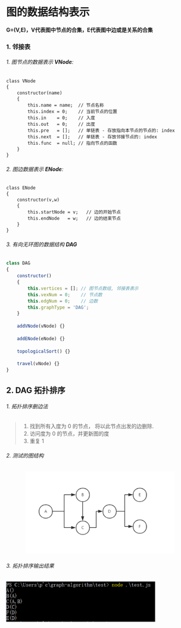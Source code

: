# 图的数据结构表示

**G=(V,E)，V代表图中节点的合集，E代表图中边或是关系的合集**

### 1. 邻接表

###### 1. 图节点的数据表示 **VNode**:

```node
class VNode
{
	constructor(name)
	{
		this.name = name;  // 节点名称
		this.index = 0;    // 当前节点的位置
		this.in    = 0;    // 入度
		this.out   = 0;    // 出度
		this.pre   = [];   // 单链表 - 存放指向本节点的节点的: index
		this.next  = [];   // 单链表 - 存放邻接节点的: index
		this.func  = null; // 指向节点的函数
	}
}
```

###### 2. 图边数据表示 **ENode**:

```node
class ENode
{
	constructor(v,w)
	{
		this.startNode = v;   // 边的开始节点
		this.endNode   = w;   // 边的结束节点
	}
}
```

###### 3. 有向无环图的数据结构 **DAG**

```js
class DAG
{
	constructor()
	{
		this.vertices = []; // 图节点数组, 邻接表表示
		this.vexNum = 0;    // 节点数
		this.edgNum = 0;    // 边数
		this.graphType = 'DAG';
	}
	
	addVNode(vNode) {}

	addENode(eNode) {}

	topologicalSort() {}

	travel(vNode) {}
}
```

## 2. DAG 拓扑排序

###### 1. 拓扑排序删边法

> 1. 找到所有入度为 0 的节点， 将以此节点出发的边删除.
> 2. 访问度为 0 的节点，并更新图的度
> 3. 重复 1

###### 2. 测试的图结构

<p align="center">
  <a href="https://github.com/zhaotianxiang/graph-algorithm">
    <img alt="Node.js" src="https://github.com/zhaotianxiang/graph-algorithm/blob/master/test.graph.PNG" width="400"/>
  </a>
</p>

###### 3. 拓扑排序输出结果

<p align="left">
  <a href="https://github.com/zhaotianxiang/graph-algorithm">
    <img alt="Node.js" src="https://github.com/zhaotianxiang/graph-algorithm/blob/master/test_dag_result.PNG" width="400"/>
  </a>
</p>
